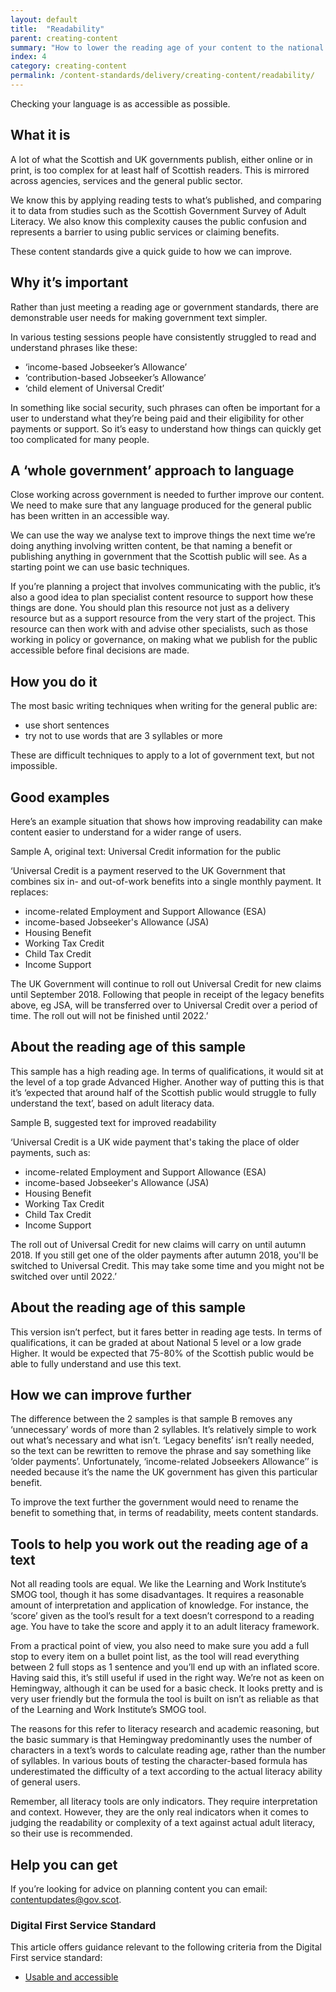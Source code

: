 ```yaml
---
layout: default
title:  "Readability"
parent: creating-content
summary: "How to lower the reading age of your content to the national average."
index: 4
category: creating-content
permalink: /content-standards/delivery/creating-content/readability/
---
```


Checking your language is as accessible as possible.

## What it is

A lot of what the Scottish and UK governments publish, either online or in print, is too complex for at least half of Scottish readers. This is mirrored across agencies, services and the general public sector.

We know this by applying reading tests to what’s published, and comparing it to data from studies such as the Scottish Government Survey of Adult Literacy.
We also know this complexity causes the public confusion and represents a barrier to using public services or claiming benefits.

These content standards give a quick guide to how we can improve.

## Why it’s important

Rather than just meeting a reading age or government standards, there are demonstrable user needs for making government text simpler.

In various testing sessions people have consistently struggled to read and understand phrases like these:

* ‘income-based Jobseeker’s Allowance’
* ‘contribution-based Jobseeker’s Allowance’
* ‘child element of Universal Credit’

In something like social security, such phrases can often be important for a user to understand what they’re being paid and their eligibility for other payments or support. So it’s easy to understand how things can quickly get too complicated for many people.  

## A ‘whole government’ approach to language

Close working across government is needed to further improve our content. We need to make sure that any language produced for the general public has been written in an accessible way.

We can use the way we analyse text to improve things the next time we’re doing anything involving written content, be that naming a benefit or publishing anything in government that the Scottish public will see. As a starting point we can use basic techniques.

If you’re planning a project that involves communicating with the public, it’s also a good idea to plan specialist content resource to support how these things are done. You should plan this resource not just as a delivery resource but as a support resource from the very start of the project. This resource can then work with and advise other specialists, such as those working in policy or governance, on making what we publish for the public accessible before final decisions are made.

## How you do it

The most basic writing techniques when writing for the general public are:

-	use short sentences
-	try not to use words that are 3 syllables or more

These are difficult techniques to apply to a lot of government text, but not impossible.

## Good examples
Here’s an example situation that shows how improving readability can make content easier to understand for a wider range of users.

Sample A, original text: Universal Credit information for the public

‘Universal Credit is a payment reserved to the UK Government that combines six in- and out-of-work benefits into a single monthly payment. It replaces:
* income-related Employment and Support Allowance (ESA)
* income-based Jobseeker's Allowance (JSA)
* Housing Benefit
* Working Tax Credit
* Child Tax Credit
* Income Support

The UK Government will continue to roll out Universal Credit for new claims until September 2018. Following that people in receipt of the legacy benefits above, eg JSA, will be transferred over to Universal Credit over a period of time. The roll out will not be finished until 2022.’

## About the reading age of this sample

This sample has a high reading age. In terms of qualifications, it would sit at the level of a top grade Advanced Higher. Another way of putting this is that it’s ‘expected that around half of the Scottish public would struggle to fully understand the text’, based on adult literacy data.

Sample B, suggested text for improved readability

‘Universal Credit is a UK wide payment that's taking the place of older payments, such as:
* income-related Employment and Support Allowance (ESA)
* income-based Jobseeker's Allowance (JSA)
* Housing Benefit
* Working Tax Credit
* Child Tax Credit
* Income Support

The roll out of Universal Credit for new claims will carry on until autumn 2018. If you still get one of the older payments after autumn 2018, you'll be switched to Universal Credit. This may take some time and you might not be switched over until 2022.’

## About the reading age of this sample

This version isn’t perfect, but it fares better in reading age tests. In terms of qualifications, it can be graded at about National 5 level or a low grade Higher. It would be expected that 75-80% of the Scottish public would be able to fully understand and use this text.

## How we can improve further
The difference between the 2 samples is that sample B removes any ‘unnecessary’ words of more than 2 syllables.
It’s relatively simple to work out what’s necessary and what isn’t. ‘Legacy benefits’ isn’t really needed, so the text can be rewritten to remove the phrase and say something like ‘older payments’. Unfortunately, ‘income-related Jobseekers Allowance’’ is needed because it’s the name the UK government has given this particular benefit.

To improve the text further the government would need to rename the benefit to something that, in terms of readability, meets content standards.

## Tools to help you work out the reading age of a text
Not all reading tools are equal. We like the Learning and Work Institute’s SMOG tool, though it has some disadvantages. It requires a reasonable amount of interpretation and application of knowledge. For instance, the ‘score’ given as the tool’s result for a text doesn’t correspond to a reading age. You have to take the score and apply it to an adult literacy framework.

From a practical point of view, you also need to make sure you add a full stop to every item on a bullet point list, as the tool will read everything between 2 full stops as 1 sentence and you’ll end up with an inflated score. Having said this, it’s still useful if used in the right way.
We’re not as keen on Hemingway, although it can be used for a basic check. It looks pretty and is very user friendly but the formula the tool is built on isn’t as reliable as that of the Learning and Work Institute’s SMOG tool.

The reasons for this refer to literacy research and academic reasoning, but the basic summary is that Hemingway predominantly uses the number of characters in a text’s words to calculate reading age, rather than the number of syllables. In various bouts of testing the character-based formula has underestimated the difficulty of a text according to the actual literacy ability of general users.

Remember, all literacy tools are only indicators. They require interpretation and context. However, they are the only real indicators when it comes to judging the readability or complexity of a text against actual adult literacy, so their use is recommended.

## Help you can get
If you’re looking for advice on planning content you can email: contentupdates@gov.scot.

### Digital First Service Standard
This article offers guidance relevant to the following criteria from the Digital First service standard:
* [Usable and accessible](http://scottishgovernment.github.io/criterion/usable-and-accessible/)
